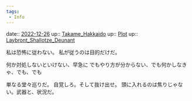 ```yaml
---
tags:
 - Info
---
```


date:: [2022-12-26](/Daily_Note/2022-12-26.md)
up:: [Takame_Hakkaido](../Bar/Novel/Nacaria/Takame_Hakkaido.md)
up:: [Plot](../Bar/Novel/Chaos/Plot.md)
up:: [Laybront_Shallotze_Deunant](../Bar/Novel/Nacaria/Laybront_Shallotze_Deunant.md)

私は恐怖に従わない。
私が従うのは目的だけだ。

何か対処しないといけない、早急に
でもやり方が分からない、でも何かしなきゃ、でも、でも

単なる堂々巡りだ。
自覚しろ。そして抜け出せ。
頭に入れるのは焦りじゃない。武器と、状況だ。
